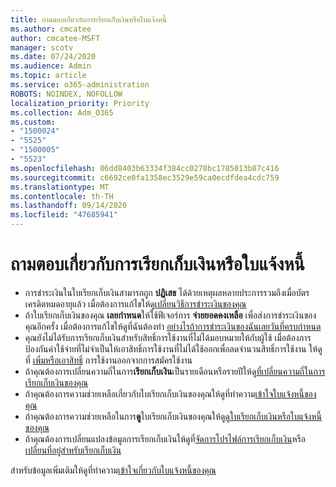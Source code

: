 ```yaml
---
title: ถามตอบเกี่ยวกับการเรียกเก็บเงินหรือใบแจ้งหนี้
ms.author: cmcatee
author: cmcatee-MSFT
manager: scotv
ms.date: 07/24/2020
ms.audience: Admin
ms.topic: article
ms.service: o365-administration
ROBOTS: NOINDEX, NOFOLLOW
localization_priority: Priority
ms.collection: Adm_O365
ms.custom:
- "1500024"
- "5525"
- "1500005"
- "5523"
ms.openlocfilehash: 06dd8403b63334f384cc0278bc1785013b87c416
ms.sourcegitcommit: c6692ce0fa1358ec3529e59ca0ecdfdea4cdc759
ms.translationtype: MT
ms.contentlocale: th-TH
ms.lasthandoff: 09/14/2020
ms.locfileid: "47685941"
---
```

# <a name="billing-or-invoice-faq"></a>ถามตอบเกี่ยวกับการเรียกเก็บเงินหรือใบแจ้งหนี้

- การชำระเงินในใบเรียกเก็บเงินสามารถถูก **ปฏิเสธ** ได้ด้วยเหตุผลหลายประการรวมถึงเมื่อบัตรเครดิตหมดอายุแล้ว เมื่อต้องการแก้ไขให้ดู[เปลี่ยนวิธีการชำระเงินของคุณ](https://docs.microsoft.com/microsoft-365/commerce/billing-and-payments/change-payment-method)
- ถ้าใบเรียกเก็บเงินของคุณ **เลยกำหนด**ให้ใช้ฟีเจอร์การ **จ่ายยอดคงเหลือ** เพื่อส่งการชำระเงินของคุณอีกครั้ง เมื่อต้องการแก้ไขให้ดูที่ฉันต้องทำ [อย่างไรถ้าการชำระเงินของฉันเลยวันที่ครบกำหนด](https://docs.microsoft.com/microsoft-365/commerce/billing-and-payments/pay-for-your-subscription#what-if-my-credit-card-was-declined-and-my-payment-is-past-due)
- คุณยังไม่ได้รับการเรียกเก็บเงินสำหรับสิทธิ์การใช้งานที่ไม่ได้มอบหมายให้กับผู้ใช้ เมื่อต้องการป้องกันค่าใช้จ่ายที่ไม่จำเป็นให้เอาสิทธิ์การใช้งานที่ไม่ได้ใช้ออกเพื่อลดจำนวนสิทธิ์การใช้งาน ให้ดูที่ [เพิ่มหรือเอาสิทธิ์](https://docs.microsoft.com/alchemyinsights/how-to-add-or-reduce-licenses) การใช้งานออกจากการสมัครใช้งาน
- ถ้าคุณต้องการเปลี่ยนความถี่ในการ**เรียกเก็บเงิน**เป็นรายเดือนหรือรายปีให้ดู[ที่เปลี่ยนความถี่ในการเรียกเก็บเงินของคุณ](https://docs.microsoft.com/microsoft-365/commerce/billing-and-payments/change-payment-frequency)
- ถ้าคุณต้องการความช่วยเหลือเกี่ยวกับใบเรียกเก็บเงินของคุณให้ดูที่ทำความ[เข้าใจใบแจ้งหนี้ของคุณ](https://docs.microsoft.com/microsoft-365/commerce/billing-and-payments/understand-your-invoice2)
- ถ้าคุณต้องการความช่วยเหลือในการ**ดู**ใบเรียกเก็บเงินของคุณให้ดู[ดูใบเรียกเก็บเงินหรือใบแจ้งหนี้ของคุณ](https://docs.microsoft.com/microsoft-365/commerce/billing-and-payments/view-your-bill-or-invoice)
- ถ้าคุณต้องการเปลี่ยนแปลงข้อมูลการเรียกเก็บเงินให้ดูที่[จัดการโปรไฟล์การเรียกเก็บเงิน](https://docs.microsoft.com/microsoft-365/commerce/billing-and-payments/manage-billing-profiles)หรือ[เปลี่ยนที่อยู่สำหรับเรียกเก็บเงิน](https://docs.microsoft.com/microsoft-365/commerce/billing-and-payments/change-your-billing-addresses)

สำหรับข้อมูลเพิ่มเติมให้ดูที่ทำความ[เข้าใจเกี่ยวกับใบแจ้งหนี้ของคุณ](https://docs.microsoft.com/microsoft-365/commerce/billing-and-payments/understand-your-invoice2)